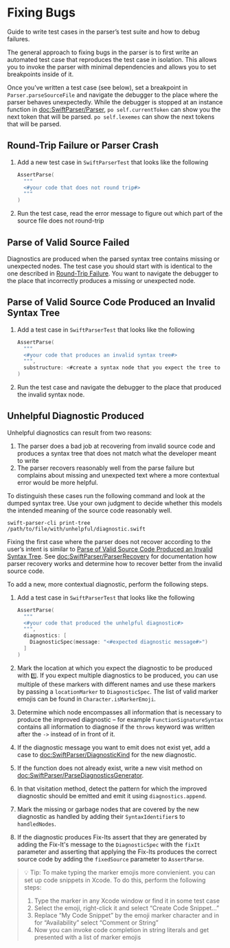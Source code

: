 # Fixing Bugs

Guide to write test cases in the parser’s test suite and how to debug failures.

The general approach to fixing bugs in the parser is to first write an automated test case that reproduces the test case in isolation. This allows you to invoke the parser with minimal dependencies and allows you to set breakpoints inside of it. 

Once you’ve written a test case (see below), set a breakpoint in `Parser.parseSourceFile` and navigate the debugger to the place where the parser behaves unexpectedly. While the debugger is stopped at an instance function in <doc:SwiftParser/Parser>, `po self.currentToken` can show you the next token that will be parsed. `po self.lexemes` can show the next tokens that will be parsed.

## Round-Trip Failure or Parser Crash

1. Add a new test case in `SwiftParserTest` that looks like the following
    ```swift
    AssertParse(
      """
      <#your code that does not round trip#>
      """
    )
    ```
2. Run the test case, read the error message to figure out which part of the source file does not round-trip


## Parse of Valid Source Failed

Diagnostics are produced when the parsed syntax tree contains missing or unexpected nodes. The test case you should start with is identical to the one described in [Round-Trip Failure](#Round-Trip-Failure-or-Parser-Crash). You want to navigate the debugger to the place that incorrectly produces a missing or unexpected node.

## Parse of Valid Source Code Produced an Invalid Syntax Tree

1. Add a test case in `SwiftParserTest` that looks like the following
    ```swift
    AssertParse(
      """
      <#your code that produces an invalid syntax tree#> 
      """,
      substructure: <#create a syntax node that you expect the tree to have#>
    )
    ```
2. Run the test case and navigate the debugger to the place that produced the invalid syntax node. 

## Unhelpful Diagnostic Produced

Unhelpful diagnostics can result from two reasons:
1. The parser does a bad job at recovering from invalid source code and produces a syntax tree that does not match what the developer meant to write
2. The parser recovers reasonably well from the parse failure but complains about missing and unexpected text where a more contextual error would be more helpful.

To distinguish these cases run the following command and look at the dumped syntax tree. Use your own judgment to decide whether this models the intended meaning of the source code reasonably well.
```
swift-parser-cli print-tree /path/to/file/with/unhelpful/diagnostic.swift
``` 

Fixing the first case where the parser does not recover according to the user’s intent is similar to [Parse of Valid Source Code Produced an Invalid Syntax Tree](#Parse-of-Valid-Source-Code-Produced-an-Invalid-Syntax-Tree). See <doc:SwiftParser/ParserRecovery> for documentation how parser recovery works and determine how to recover better from the invalid source code.

To add a new, more contextual diagnostic, perform the following steps.

1. Add a test case in `SwiftParserTest` that looks like the following
    
    ```swift
    AssertParse(
      """
      <#your code that produced the unhelpful diagnostic#>
      """,
      diagnostics: [
        DiagnosticSpec(message: "<#expected diagnostic message#>")
      ]
    )
    ```
2. Mark the location at which you expect the diagnostic to be produced with `1️⃣`. If you expect multiple diagnostics to be produced, you can use multiple of these markers with different names and use these markers by passing a `locationMarker` to `DiagnosticSpec`. The list of valid marker emojis can be found in `Character.isMarkerEmoji`.
3. Determine which node encompasses all information that is necessary to produce the improved diagnostic – for example `FunctionSignatureSyntax` contains all information to diagnose if the `throws` keyword was written after the `->` instead of in front of it.
4. If the diagnostic message you want to emit does not exist yet, add a case to <doc:SwiftParser/DiagnosticKind> for the new diagnostic.
5. If the function does not already exist, write a new visit method on <doc:SwiftParser/ParseDiagnosticsGenerator>.
6. In that visitation method, detect the pattern for which the improved diagnostic should be emitted and emit it using `diagnostics.append`.
7. Mark the missing or garbage nodes that are covered by the new diagnostic as handled by adding their `SyntaxIdentifier`s to `handledNodes`.
8. If the diagnostic produces Fix-Its assert that they are generated by adding the Fix-It's message to the `DiagnosticSpec` with the `fixIt` parameter and asserting that applying the Fix-Its produces the correct source code by adding the `fixedSource` parameter to `AssertParse`.

> 💡 Tip: To make typing the marker emojis more convienient. you can set up code snippets in Xcode. To do this, perform the following steps:
> 1. Type the marker in any Xcode window or find it in some test case
> 2. Select the emoji, right-click it and select “Create Code Snippet…”
> 3. Replace “My Code Snippet” by the emoji marker character and in for “Availability” select “Comment or String”
> 4. Now you can invoke code completion in string literals and get presented with a list of marker emojis
